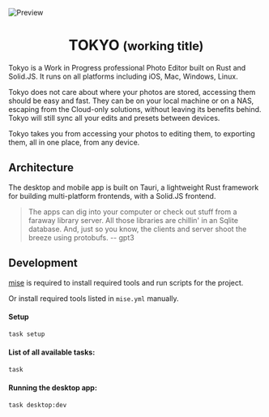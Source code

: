 ![Preview](./docs/Inspect_View.png)

<p align="center">
	<h1 align="center"><b>TOKYO</b> <small>(working title)</small></h1>
</p>

Tokyo is a Work in Progress professional Photo Editor built on Rust and Solid.JS. It runs on all platforms including iOS, Mac, Windows, Linux.

Tokyo does not care about where your photos are stored, accessing them should be easy and fast. They can be on your local machine or on a NAS, escaping from the Cloud-only solutions, without leaving its benefits behind. Tokyo will still sync all your edits and presets between devices.

Tokyo takes you from accessing your photos to editing them, to exporting them, all in one place, from any device.

## Architecture

The desktop and mobile app is built on Tauri, a lightweight Rust framework for building multi-platform frontends, with a Solid.JS frontend.

> The apps can dig into your computer or check out stuff from a faraway library server. All those libraries are chillin' in an Sqlite database. And, just so you know, the clients and server shoot the breeze using protobufs. -- gpt3

## Development

[mise](https://github.com/jdx/mise) is required to install required tools and run scripts for the project.

Or install required tools listed in `mise.yml` manually.


#### Setup

```sh
task setup
```

#### List of all available tasks:

```sh
task
```

#### Running the desktop app:

```sh
task desktop:dev
```
